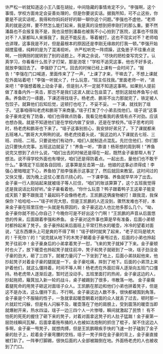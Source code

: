 许严松一听就知道这小王八蛋在胡扯，中间隐藏的事情肯定不少。“李强啊，这个事情，学校方面肯定会妥善处理的，但是你要说实话。据我所知，可不止这些，你要是不说实话呢，我得和你妈妈好好的聊一聊你这个问题。”李强也不虚他，“老师真的就是这样，要不然怎么能打起来，我是真的没想到把李刚打的那么重。要不然潘磊也不会报复我不是，我也没想到潘磊也被我不小心拍到了医院，这事也不怪我对不？人家都叫人来揍我了，我还不能反击，等着被打，这也不现实对不？老师咱也讲理，这事我是不对，但是最根本的原因还是李刚无缘故的打我一顿。”李强开始胡搅蛮缠，纯粹的是为了混淆视听。
许严松听完一阵烦躁，这兔崽子不往重点说啊，一拐俩拐的就转到了别的话题上。不爽之余说，“尽快的把检查写完交了。认真学习，你看看什么孩子才打架，那是流氓！”学校不追究这事，他也不好多说，就放李强回去了。
李强舒了口气，回去的时候已经上课有一会时间了。“报告！”李强在门口喊道，里面传来了了一声，“上课了才来，干嘛去了，不想上课就在外面站着吧！”李强一听就火了，什么玩意，“班主任找我。”里面老师一听，“进来吧！”李强想着晚上动金子豪，但是别人不一定就不知道这事啊。如果别人提前做了准备内外一夹击，那岂不是我们这波人就让包韭菜了。想到这就给养鱼写小纸条。养鱼砍刀一琢磨，下课还得找瑶子。杨老虎、鹏哥不出力那就完了，铁定被人包饺子。就算他们后知后觉，这顿打也吃了。不妥不妥。
一下课，就找到了瑶子。“这事咱得叫老虎和鹏哥下来商量。”瑶子打发了个小弟去找他们。瑶子说“这事金子豪肯定有了防备，咱们也得做点防备，我看见他看我的表情有点不对劲。应该也想办我。就是不知道他们是在学校内做了安排，还是在学校外。”瑶子思考的同时，杨老虎和鹏哥也下来了。“瑶子这事别担心，我安排好弟兄了，下了课就都来五班堵人。”鹏哥大大咧咧的说。杨老虎挠着头说，“我这边的人下课就去七班、三班、四班、二班。只要说他们有动作，咱们人就制造点混乱。先拦住他们，你们那边只要快点完事。五班这边就妥了！”养鱼一听，“靠谱！杨哥想的周到啊！”养鱼说完又想到了点什么说，“咱们出去的时候还是得在一起，既然金子豪那帮人有了想法。说不得学校外面也有埋伏，咱们还是得防着点。一起出去，量他们也不敢干什么。”
事情定下后就各自回班，这事算是反击第一战，他娘的这事必须得成！李强心里暗暗定下心，养鱼拍了拍李强表示这事定了，然后就回来教室。这时间过的又快又慢，因为晚上这仗心里百爪挠心的。
一下课李强、养鱼就早早冲了出去。金子豪一行人刚站起来就被瑶子等人拦住，“咱们的账该算算了，这个五班我觉得还是我说话比较好听。”金子豪看着他，“你什么玩意？鸭子跟着鸭子王这辈子能变成天鹅？要不跟我混？最起码不会像杨老虎，王凯鹏这俩废物被打！跟我混，我保保你？哈哈哈~~~”瑶子听完大怒，但是王凯鹏的人还没到，骤然发难也不好，本来金子豪在班里压他一头就是有原因的，金子豪这边人也比他多那么几个。“呦，金子豪你就不担心你自己？今晚你可是不好出这个门啊！”王凯鹏的声音从后面悠悠的传来，后面跟着李强和养鱼。
金子豪对这件事也算是早有准备，后面小弟顿时都拎起来了凳子。金子豪拎起来后面班上平常打热水的暖壶，冷冷的望着对面说，“这东西爆头上可是爽的不得了啊！”瑶子顿时就笑了起来，“老子尼玛是唬大的！干死你丫的！”说完就从地下的木凳子朝着金子豪甩过去，后面的小弟也拎起凳子往前冲！金子豪身后的小弟拿着凳子一怼，飞来的凳子就掉了下来。金子豪顿时也火了，放下暖壶也拎起凳子就往前冲，凳子和凳子就砸到了一块，瑶子劲没金子豪的劲大，砸了三四下，就被力量闪了一下坐到了地上，后面小弟扶起他来，他抄起凳子对着金子豪的腿就是一下，金子豪吃痛，摔到了地下。后面的小弟顶上来护着他们，就这么僵持着，时间不等人啊！杨老虎在外面拦得人逐渐向五班门口僵持。杨老虎带人逐渐后退，暂时还没动手。五班里面打的热闹，金子豪这边的人，抄起拖把，簸箕加入新一轮的战斗，桌子被踢到了很多，书散落一地。
金子豪瘸着腿死命的用凳子砸这对面瑶子众人。王凯鹏在那边和他们小弟也拼着凳子，但是这不是办法，这么僵持下去，不行啊。金子豪这边人数不多，很快都被围到角落，金子豪是个不服输的性子，一急就拿起暖壶朝着对面的众人就丢了过去，顿时那一片就赶忙闪躲，但是有人闪躲不及，暖壶落在了他的肩膀上，受到震荡的暖壶当即就爆射开来，热水四溢，瑶子一边三四个人一片惨嚎，瞬间就激起了民愤！
有不怕死的死死的握住了砸下来的凳子，对着对面拿这凳子的人肚子猛踹！金子豪第一层防线瞬间瓦解，后面拿着拖布捅的人也被如法炮制的抓住了棍子，架不住这边人多啊，金子豪一甩凳子，就想肉搏，但是王凯鹏眼疾手快的飞速一肘子磕到了金子豪的肚子上，趁着金子豪弯腰的空档，瑶子一凳子摔在金子豪的背上，金子豪直接被打趴了。一阵拳打脚踢，很快后面的人全部被踹倒在地。外面杨老虎的人也被收到了门口。
